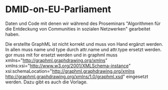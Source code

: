 # DMID-on-EU-Parliament
Daten und Code mit denen wir während des Proseminars "Algorithmen für die Entdeckung von Communities in sozialen Netzwerken" gearbeitet haben.

Die erstellte GraphML ist nicht korrekt und muss von Hand ergänzt werden. In allen <key/> muss name und type durch attr.name und attr.type ersetzt werden. 
gor muss mit for ersetzt werden und in graphml muss 
    xmlns="http://graphml.graphdrawing.org/xmlns"
    xmlns:xsi="http://www.w3.org/2001/XMLSchema-instance"
    xsi:schemaLocation="http://graphml.graphdrawing.org/xmlns
    http://graphml.graphdrawing.org/xmlns/1.0/graphml.xsd"
eingesetzt werden. 
Dazu gibt es auch die Vorlage.
